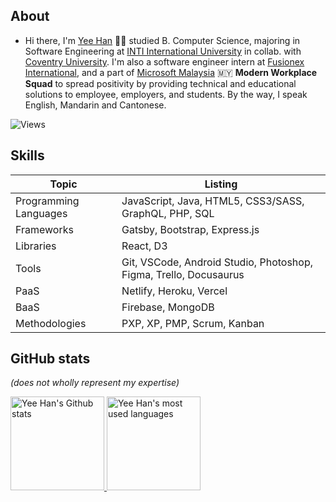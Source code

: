 ## About

- Hi there, I'm [Yee Han](https://yeehan.me/) 🙋‍♂️ studied B. Computer Science, majoring in Software Engineering at [INTI International University](https://newinti.edu.my/) in collab. with [Coventry University](https://www.coventry.ac.uk/). I'm also a software engineer intern at [Fusionex International](https://www.fusionex-international.com/), and a part of [Microsoft Malaysia](https://www.microsoft.com/en-my) 🇲🇾 **Modern Workplace Squad** to spread positivity by providing technical and educational solutions to employee, employers, and students. By the way, I speak English, Mandarin and Cantonese.

![Views](https://visitor-badge.glitch.me/badge?page_id=cyeehan.visitor-badge)

## Skills

<div>
  <table>
    <thead>
      <tr><th> Topic <th> Listing
    </thead>
    <tbody>
      <tr> <td> Programming Languages <td> JavaScript, Java, HTML5, CSS3/SASS, GraphQL, PHP, SQL
      <tr> <td> Frameworks <td> Gatsby, Bootstrap, Express.js
      <tr> <td> Libraries <td> React, D3
      <tr> <td> Tools <td> Git, VSCode, Android Studio, Photoshop, Figma, Trello, Docusaurus
      <tr> <td> PaaS <td> Netlify, Heroku, Vercel
      <tr> <td> BaaS <td> Firebase, MongoDB
      <tr> <td> Methodologies <td> PXP, XP, PMP, Scrum, Kanban
  </table>
</div>

## GitHub stats

*(does not wholly represent my expertise)*

<div>
  <a href="https://github.com/cyeehan/cyeehan">
    <img src="https://my-stats-dxc5zyis5.vercel.app/api?username=cyeehan&show_icons=true&theme=gruvbox&count_private=true&include_all_commits=true" alt="Yee Han's Github stats" height="150" />
  </a>
  <a href="https://github.com/cyeehan/cyeehan">
    <img src="https://my-stats-dxc5zyis5.vercel.app/api/top-langs/?username=cyeehan&langs_count=6&layout=compact&theme=gruvbox&count_private=true&hide_title=false&card_width=445" alt="Yee Han's most used languages" height="150" />
  </a>
</div>
